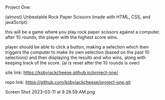 Project One:

(almost) Unbeatable Rock Paper Scissors (made with HTML, CSS, and javaScript)

this will be a game where you play rock paper scissors against a computer. after 10 rounds, the player with the highest score wins.

player should be able to click a button, making a selection which then triggers the computer to make its own selection (based on the past 10 selections) and then displaying the results and who wins, along with keeping track of the score. (ai is reset after the 10 rounds is over)

site link: https://kobyjackcheese.github.io/project-one/

repo link: https://github.com/kobyjackcheese/project-one.git

Screen Shot 2023-03-11 at 9.28.59 AM.png
